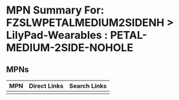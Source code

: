 



# MPN Summary For: FZSLWPETALMEDIUM2SIDENH > LilyPad-Wearables : PETAL-MEDIUM-2SIDE-NOHOLE

## MPNs
  

|MPN|Direct Links|Search Links|
| :--- | :--- | :--- |
||||
